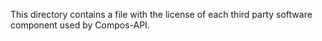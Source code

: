 This directory contains a file with the license of each third party software component used by Compos-API.
